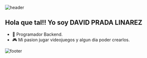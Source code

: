 ![header](https://capsule-render.vercel.app/api?type=wave&color=gradient&height=280&section=header&text=Hola%20que%20tal!!%20👋&fontSize=90)

## Hola que tal!! Yo soy DAVID PRADA LINAREZ

- 🌱 Programador Backend.
- :video_game: Mi pasion jugar videojuegos y algun dia poder crearlos.


![footer](https://capsule-render.vercel.app/api?type=wave&color=gradient&height=150&section=footer)
